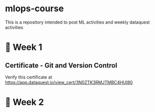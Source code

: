 # mlops-course

This is a repository intended to post ML activities and weekly dataquest activities

# 📕 Week 1
## Certificate - Git and Version Control
Verify this certificate at https://app.dataquest.io/view_cert/3N0ZTK3RMJTMBC4HUI80

# 📕 Week 2
